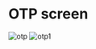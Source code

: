 # OTP screen
![otp](https://user-images.githubusercontent.com/65220903/138147944-a8120ecb-2d75-4859-b0ec-b2a08d7e147f.png)
![otp1](https://user-images.githubusercontent.com/65220903/138147947-d2a9ca18-fdce-4de5-8166-6c517c24078c.png)
